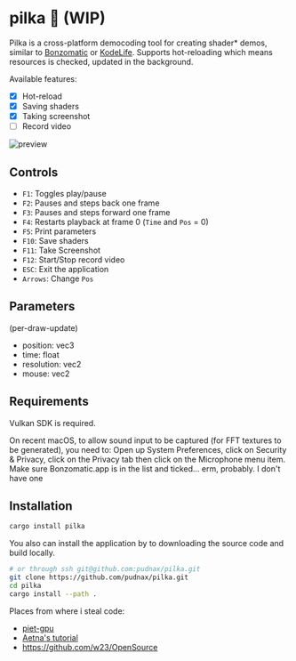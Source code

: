 # pilka 🔩 (WIP)


Pilka is a cross-platform democoding tool for creating shader* demos,
similar to [Bonzomatic](https://github.com/Gargaj/Bonzomatic) or [KodeLife](https://hexler.net/products/kodelife). Supports hot-reloading which means
resources is checked, updated in the background.

Available features:
 
- [X] Hot-reload
- [X] Saving shaders
- [X] Taking screenshot
- [ ] Record video

![preview](boring_tunnel.png)


## Controls

- `F1`:   Toggles play/pause
- `F2`:   Pauses and steps back one frame
- `F3`:   Pauses and steps forward one frame
- `F4`:   Restarts playback at frame 0 (`Time` and `Pos` = 0)
- `F5`:   Print parameters
- `F10`:  Save shaders
- `F11`:  Take Screenshot
- `F12`:  Start/Stop record video
- `ESC`:  Exit the application
- `Arrows`: Change `Pos`

## Parameters

(per-draw-update)

- position: vec3
- time: float
- resolution: vec2
- mouse: vec2

## Requirements

Vulkan SDK is required.

On recent macOS, to allow sound input to be captured (for FFT textures to be generated), you need to: Open up System Preferences, click on Security & Privacy, click on the Privacy tab then click on the Microphone menu item. Make sure Bonzomatic.app is in the list and ticked... 
erm, probably. I don't have one

## Installation

```Bash
cargo install pilka
```

You also can install the application by to downloading the source code
and build locally.

```Bash
# or through ssh git@github.com:pudnax/pilka.git
git clone https://github.com/pudnax/pilka.git
cd pilka
cargo install --path .
```

Places from where i steal code:

- [piet-gpu](https://github.com/linebender/piet-gpu)
- [Aetna's tutorial](https://hoj-senna.github.io/ashen-aetna/)
- https://github.com/w23/OpenSource
